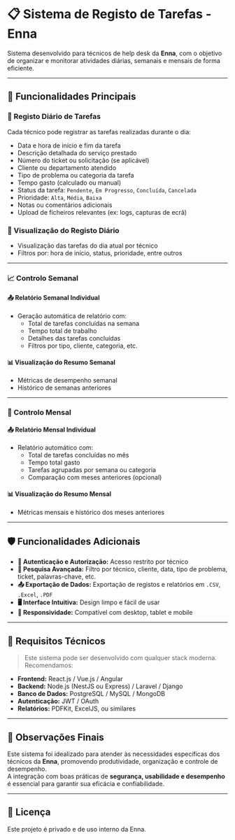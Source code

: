 
# 📋 Sistema de Registo de Tarefas - Enna

Sistema desenvolvido para técnicos de help desk da **Enna**, com o objetivo de organizar e monitorar atividades diárias, semanais e mensais de forma eficiente.

---

## 🚀 Funcionalidades Principais

### 📅 Registo Diário de Tarefas

Cada técnico pode registrar as tarefas realizadas durante o dia:

- Data e hora de início e fim da tarefa
- Descrição detalhada do serviço prestado
- Número do ticket ou solicitação (se aplicável)
- Cliente ou departamento atendido
- Tipo de problema ou categoria da tarefa
- Tempo gasto (calculado ou manual)
- Status da tarefa: `Pendente`, `Em Progresso`, `Concluída`, `Cancelada`
- Prioridade: `Alta`, `Média`, `Baixa`
- Notas ou comentários adicionais
- Upload de ficheiros relevantes (ex: logs, capturas de ecrã)

### 👀 Visualização do Registo Diário

- Visualização das tarefas do dia atual por técnico
- Filtros por: hora de início, status, prioridade, entre outros

---

### 📈 Controlo Semanal

#### 📤 Relatório Semanal Individual

- Geração automática de relatório com:
  - Total de tarefas concluídas na semana
  - Tempo total de trabalho
  - Detalhes das tarefas concluídas
  - Filtros por tipo, cliente, categoria, etc.

#### 📊 Visualização do Resumo Semanal

- Métricas de desempenho semanal
- Histórico de semanas anteriores

---

### 📅 Controlo Mensal

#### 📤 Relatório Mensal Individual

- Relatório automático com:
  - Total de tarefas concluídas no mês
  - Tempo total gasto
  - Tarefas agrupadas por semana ou categoria
  - Comparação com meses anteriores (opcional)

#### 📊 Visualização do Resumo Mensal

- Métricas mensais e histórico dos meses anteriores

---

## 🛡️ Funcionalidades Adicionais

- **🔐 Autenticação e Autorização:** Acesso restrito por técnico
- **🔎 Pesquisa Avançada:** Filtro por técnico, cliente, data, tipo de problema, ticket, palavras-chave, etc.
- **📤 Exportação de Dados:** Exportação de registos e relatórios em `.CSV`, `.Excel`, `.PDF`
- **🖥️ Interface Intuitiva:** Design limpo e fácil de usar
- **📱 Responsividade:** Compatível com desktop, tablet e mobile

---

## 🔧 Requisitos Técnicos

> Este sistema pode ser desenvolvido com qualquer stack moderna. Recomendamos:

- **Frontend:** React.js / Vue.js / Angular
- **Backend:** Node.js (NestJS ou Express) / Laravel / Django
- **Banco de Dados:** PostgreSQL / MySQL / MongoDB
- **Autenticação:** JWT / OAuth
- **Relatórios:** PDFKit, ExcelJS, ou similares

---

## 📌 Observações Finais

Este sistema foi idealizado para atender às necessidades específicas dos técnicos da **Enna**, promovendo produtividade, organização e controle de desempenho.  
A integração com boas práticas de **segurança, usabilidade e desempenho** é essencial para garantir sua eficácia e confiabilidade.

---

## 📄 Licença

Este projeto é privado e de uso interno da Enna.
